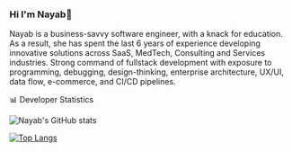 ### Hi I'm Nayab👋


Nayab is a business-savvy software engineer, with a knack for education. As a result, she has spent the last 6 years of experience developing innovative solutions across SaaS, MedTech, Consulting and Services industries. Strong command of fullstack development with exposure to programming, debugging, design-thinking, enterprise architecture, UX/UI, data flow, e-commerce, and CI/CD pipelines.


📊 Developer Statistics


![Nayab's GitHub stats](https://github-readme-stats-rho-dusky.vercel.app/api?username=NayabKhanvict&&show=reviews,prs_merged,prs_merged_percentage&show_icons=true&theme=merko&hide_rank=true)


[![Top Langs](https://github-readme-stats-rho-dusky.vercel.app/api/top-langs/?username=NayabKhanvict&show_icons=true&theme=merko)](https://github.com/NayabKhanvict/github-readme-stats)


<!--
**NayabKhanvict/NayabKhanvict** is a ✨ _special_ ✨ repository because its `README.md` (this file) appears on your GitHub profile.

Here are some ideas to get you started:

- 🔭 I’m currently working on ...
- 🌱 I’m currently learning ...
- 👯 I’m looking to collaborate on ...
- 🤔 I’m looking for help with ...
- 💬 Ask me about ...
- 📫 How to reach me: ...
- 😄 Pronouns: ...
- ⚡ Fun fact: ...
-->
